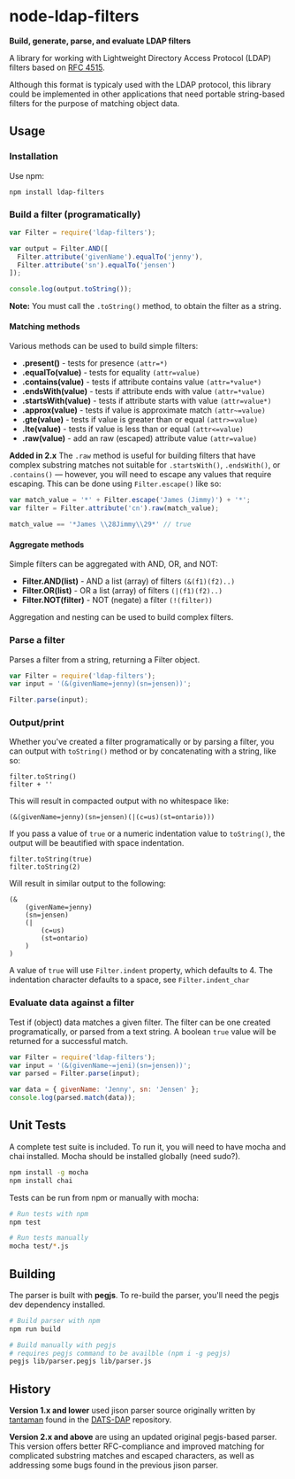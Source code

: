 node-ldap-filters
=================

**Build, generate, parse, and evaluate LDAP filters**

A library for working with Lightweight Directory Access Protocol
(LDAP) filters based on [RFC 4515](http://tools.ietf.org/html/rfc4515).

Although this format is typicaly used with the LDAP protocol, this library
could be implemented in other applications that need portable
string-based filters for the purpose of matching object data.

## Usage

### Installation

Use npm:

    npm install ldap-filters

### Build a filter (programatically)

```javascript
var Filter = require('ldap-filters');

var output = Filter.AND([
  Filter.attribute('givenName').equalTo('jenny'),
  Filter.attribute('sn').equalTo('jensen')
]);

console.log(output.toString());
```

**Note:** You must call the `.toString()` method, to obtain the filter as a string.

#### Matching methods

Various methods can be used to build simple filters:

  * **.present()** - tests for presence `(attr=*)`
  * **.equalTo(value)** - tests for equality `(attr=value)`
  * **.contains(value)** - tests if attribute contains value `(attr=*value*)`
  * **.endsWith(value)** - tests if attribute ends with value `(attr=*value)`
  * **.startsWith(value)** - tests if attribute starts with value `(attr=value*)`
  * **.approx(value)** - tests if value is approximate match `(attr~=value)`
  * **.gte(value)** - tests if value is greater than or equal `(attr>=value)`
  * **.lte(value)** - tests if value is less than or equal `(attr<=value)`
  * **.raw(value)** - add an raw (escaped) attribute value `(attr=value)`

**Added in 2.x** The `.raw` method is useful for building filters that
have complex substring matches not suitable for `.startsWith()`,
`.endsWith()`, or `.contains()` — however, you will need to escape
any values that require escaping. This can be done using
`Filter.escape()` like so:

```javascript
var match_value = '*' + Filter.escape('James (Jimmy)') + '*';
var filter = Filter.attribute('cn').raw(match_value);

match_value == '*James \\28Jimmy\\29*' // true
```

#### Aggregate methods

Simple filters can be aggregated with AND, OR, and NOT:

  * **Filter.AND(list)** - AND a list (array) of filters `(&(f1)(f2)..)`
  * **Filter.OR(list)** - OR a list (array) of filters `(|(f1)(f2)..)`
  * **Filter.NOT(filter)** - NOT (negate) a filter `(!(filter))`

Aggregation and nesting can be used to build complex filters.

### Parse a filter

Parses a filter from a string, returning a Filter object.

```javascript
var Filter = require('ldap-filters');
var input = '(&(givenName=jenny)(sn=jensen))';

Filter.parse(input);
```

### Output/print

Whether you've created a filter programatically or by parsing a filter, you
can output with `toString()` method or by concatenating with a string, like so:

    filter.toString()
    filter + ''

This will result in compacted output with no whitespace like:

    (&(givenName=jenny)(sn=jensen)(|(c=us)(st=ontario)))

If you pass a value of `true` or a numeric indentation value to
`toString()`, the output will be beautified with space indentation.

    filter.toString(true)
    filter.toString(2)

Will result in similar output to the following:

```
(&
    (givenName=jenny)
    (sn=jensen)
    (|
        (c=us)
        (st=ontario)
    )
)
```

A value of `true` will use `Filter.indent` property, which defaults to 4.
The indentation character defaults to a space, see `Filter.indent_char`

### Evaluate data against a filter

Test if (object) data matches a given filter. The filter can be one
created programatically, or parsed from a text string. A boolean
`true` value will be returned for a successful match.

```javascript
var Filter = require('ldap-filters');
var input = '(&(givenName~=jeni)(sn=jensen))';
var parsed = Filter.parse(input);

var data = { givenName: 'Jenny', sn: 'Jensen' };
console.log(parsed.match(data));
```

## Unit Tests

A complete test suite is included. To run it, you will
need to have mocha and chai installed. Mocha should be installed globally (need sudo?).

```bash
npm install -g mocha
npm install chai
```

Tests can be run from npm or manually with mocha:

```bash
# Run tests with npm
npm test

# Run tests manually
mocha test/*.js
```

## Building

The parser is built with **pegjs**. To re-build the parser,
you'll need the pegjs dev dependency installed.

```bash
# Build parser with npm
npm run build

# Build manually with pegjs
# requires pegjs command to be availble (npm i -g pegjs)
pegjs lib/parser.pegjs lib/parser.js
```

## History

**Version 1.x and lower** used jison parser source originally written by
[tantaman](https://github.com/tantaman/) found in the
[DATS-DAP](https://github.com/tantaman/DATS-DAP) repository.

**Version 2.x and above** are using an updated original pegjs-based parser.
This version offers better RFC-compliance and improved matching for
complicated substring matches and escaped characters, as well as addressing
some bugs found in the previous jison parser.
